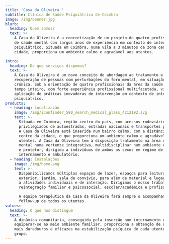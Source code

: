 ```yaml
---
title: 'Casa da Oliveira '
subtitle: Clínica de Saúde Psiquiátrica de Coimbra
image: /img/banner.jpg
blurb:
  heading: Quem somos?
  text: >+
    A Casa da Oliveira é a concretização de um projeto de quatro profissionais
    de saúde mental com largos anos de experiência em contexto de internamento
    psiquiátrico. Situada em Coimbra, numa vila a 3 minutos da zona centro da
    cidade, proporciona um ambiente calmo e agradável aos utentes.

intro:
  heading: De que serviços dispomos?
  text: >-
    A Casa da Oliveira é um novo conceito de abordagem ao tratamento e
    recuperação de pessoas com perturbações do foro mental, em situação aguda ou
    crónica. Sob a orientação de quatro profissionais da área da saúde mental, a
    tempo inteiro, com forte experiência profissional multifacetada, visa a
    aplicação de práticas inovadoras de intervenção em contexto de internamento
    psiquiátrico.
products:
  - heading: Localização
    image: /img/iconfinder_580_search_medical_glass_4212192.svg
    text: >-
      Situada em Coimbra, região centro do país, com acessos rodoviários
      privilegiados de autoestradas, estradas nacionais e transportes públicos.
      A Casa da Oliveira está inserida num bairro calmo, com a distância qb do
      centro da cidade, o que proporciona um ambiente calmo e agradável aos
      utentes. A Casa da Oliveira tem à disposição tratamento na área da saúde
      mental numa vertente integrativa, multidisciplinar num ambiente continente
      e protetor, dirigida a indivíduos de ambos os sexos em regime de
      internamento e ambulatório.
  - heading: Instalações
    image: /img/home.png
    text: >-
      Disponibilizamos múltiplos espaços de lazer, espaços para leitura, piscina
      exterior, jardim, sala de convívio, para além de material e lugares afetos
      a atividades individuais e de interação. Dirigimos o nosso trabalho para a
      reintegração familiar e psicossocial, escolar/académica e profissional. 

      A equipa terapêutica da Casa da Oliveira fará sempre o acompanhamento em
      follow-up de todos os utentes.
values:
  heading: O que nos distingue
  text: >-
    A dinâmica comunitária, conseguida pela inserção num internamento que visa
    equiparar-se ao meio ambiente familiar, proporciona a obtenção de resultados
    mais duradouros e eficazes na estabilização psíquica de cada utente, e do
    grupo.
---
```


